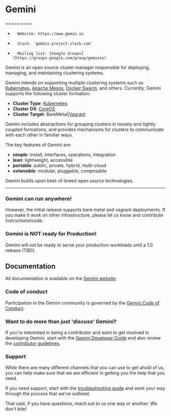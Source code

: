 # Gemini
=========

-       Website: https://www.gemin.io
-       Slack: `gemini-project.slack.com`
-       Mailing list: [Google Groups](https://groups.google.com/group/geminio)

Gemini is an open source cluster manager responsible for deploying, managing, and maintaining clustering systems.

Gemini intends on supporting multiple clustering systems such as [Kubernetes](http://kubernetes.io/), [Apache Mesos](http://mesos.apache.org/), [Docker Swarm](https://www.docker.com/products/docker-swarm), and others. Currently, Gemini supports the following cluster formation:

* **Cluster Type**: [Kubernetes](http://kubernetes.io/)
* **Cluster OS**: [CoreOS](https://coreos.com/)
* **Cluster Target**: BareMetal|[Vagrant](https://www.vagrantup.com/)

Gemini includes abstractions for grouping clusters in loosely and tightly coupled formations, and provides mechanisms for clusters to communicate with each other in familiar ways.

The key features of Gemini are:

* **simple**: install, interfaces, operations, integration
* **lean**: lightweight, accessible
* **portable**: public, private, hybrid, multi-cloud
* **extensible**: modular, pluggable, composable

Gemini builds upon best-of-breed open source technologies.

<hr>

### Gemini can run anywhere!
However, the initial release supports bare metal and vagrant deployments.  If you make it work on other infrastructure, please let us know and contribute instructions/code.

### Gemini is NOT ready for Production!
Gemini will not be ready to serve your production workloads until a 1.0 release (TBD).

## Documentation

All documentation is available on the [Gemini website](https://www.gemin.io).

### Code of conduct

Participation in the Gemini community is governed by the [Gemini Code of Conduct](code-of-conduct.md).

### Want to do more than just 'discuss' Gemini?

If you're interested in being a contributor and want to get involved in developing Gemini, start with the [Gemini Developer Guide](docs/dev/README.md) and also review the [contributor guidelines](CONTRIBUTING.md).

### Support

While there are many different channels that you can use to get ahold of us, you can help make sure that we are efficient in getting you the help that you need.

If you need support, start with the [troubleshooting guide](docs/troubleshooting.md#getting-help) and work your way through the process that we've outlined.

That said, if you have questions, reach out to us one way or another.  We don't bite!
